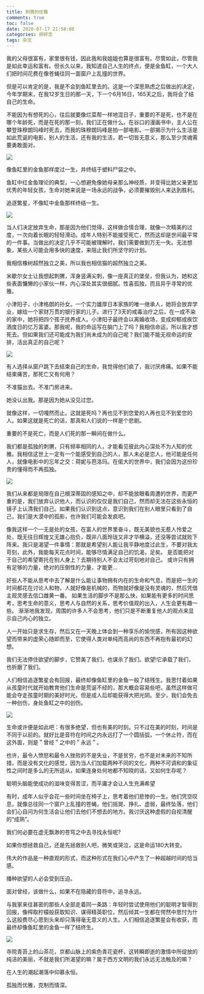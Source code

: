 ```yaml
---
title: 刺猬的优雅
comments: true
toc: false
date: 2020-07-17 21:58:08
categories: 碎碎念
tags: 杂文
---
```


我的父母很富有，家里很有钱，因此我和我姐姐也算是很富有。尽管如此，尽管我是如此幸运和富有。但长久以来，我知道自己人生的终点，便是金鱼缸，一个大人们把时间花费在像苍蝇往同一面窗户上乱撞的世界。

<!-- more -->

但是可以肯定的是，我是不会到鱼缸里去的。这是一个深思熟虑之后做出的决定，今年学期末，在我12岁生日的那一天，下一个6月16日，165天之后，我将会了结自己的生命。

不能因为有想死的心，往后就要像烂菜帮一样地混日子，重要的不是死，也不是在哪个年龄死，而是在死的那一刻，我们正在做什么。在谷口的漫画书中，主人公在攀登珠穆朗玛峰时死去，而我的珠穆朗玛峰是拍一部电影。一部揭示为什么生活是如此荒诞的电影，别人的生活，还有我的生活，若一切皆无意义，那么至少灵魂需要勇敢面对。

![](https://cdn.jsdelivr.net/gh/vensing/static@master/image/p489353764.webp)

像鱼缸里的金鱼那样度过一生，并终结于塑料尸袋之中。

鱼缸中红金鱼理论的典型，一心想避免像她母亲那么神经质，并变得比她父亲更加优秀的年轻女孩，生命对她来说是一场永远的战争，必须要摧毁别人来达到胜利。

追逐繁星，不像缸中金鱼那样终结一生。

![](https://cdn.jsdelivr.net/gh/vensing/static@master/image/p2243147106.webp)

当人们决定放弃生命，那是因为他们觉得，这样做合情合理，就像一次精美的过度，一次向着长眠的轻轻滑动。成年人特别不能接受死亡，然而这却是世间最平常的一件事。当做出的决定几乎不可能被理解时，我们需要做到万无一失。无法想象，某些人可能会用多快的速度，来阻止我们所坚守的计划。

我相信橡树超然独立之美，所以我也相信猫的超然独立之美。

米歇尔女士让我想起刺猬，浑身竖满尖刺，像一座真正的堡垒，但我认为，她和这些表面慵懒的小家伙一样，内心深处其实很细腻。性喜孤独，而且异乎寻常的优雅。

小津阳子，小津格朗的孙女。一个实力雄厚日本家族的唯一继承人，她将会放弃学业，嫁给一个家财万贯的银行家的儿子。进行了3天的戒毒治疗之后，在一成不染的家中，她将把四个孩子抚养成人。小津阳子最终会以离婚收场，变成抑郁成疾饮酒度日的亿万富婆。那我呢，我的命运写在脑门上了吗？我相信命运，所以我才想死去。但如果我们还可能成为我们尚未成为的自己呢？我们能不能无视命运的安排，活出真正的自己呢？

![](https://cdn.jsdelivr.net/gh/vensing/static@master/image/p2243145805.webp)

有人选择从窗户跳下去结束自己的生命，我觉得他们疯了，我讨厌疼痛。如果不能结束痛苦，那死亡又有何用？

不准猫出去。不准门房进来。

她没认出我。那是因为她从没见过您。

就像这样，一切嘎然而止。这就是死吗？再也见不到您爱的人再也见不到爱您的人。如果这就是死亡的话，那真和人们说的一样是个悲剧。

重要的不是死亡，而是人们死的那一瞬间在做什么。

我们都是孤独的刺猬，只有频率相同的人，才能看见彼此内心深处不为人知的优雅。我相信这世上一定有一个能感受到自己的人，那人未必是恋人，他可能是任何人，就像电影中的忘年之交：荷妮与芭洛玛。在偌大的世界中，我们会因为这份珍贵的懂得而不再孤独。

![](https://cdn.jsdelivr.net/gh/vensing/static@master/image/p489351977.webp)

我们从来都是局限在自己根深蒂固的感知之中，却不能放眼看周遭的世界，而更严重的是，我们放弃认识他人，而认识的仅仅是我们自己，然而却无法在这些永恒的镜子上认清我们自己。如果我们认识到这点，意识到我们在别人眼里只看到了自己，我们是大漠中的孤影，也许我们可能会发疯吧。

像我这样一个一无是处的女孩，在富人的世界里奋斗，既无美貌也无惹人怜爱之处，既无往日辉煌又无雄心抱负，既非八面玲珑又非才华横溢，还没等尝试就败下阵来。我只是渴望一件事情：那就是希望别人能让我平静地度过此生，不要对我太苛刻，此外，我能每天花点时间，能够尽情满足自己的饥渴，足矣。 是否能把对于自己的希望寄托在别人身上？去期待别人不会太过苛刻地对自己。 或许只有拥有足够的力量，绝对的压倒性的力量，才能更...

好些人不能从思考中去了解是什么能让事物拥有内在的生命和气息，而是把一生的时间都花在讨论人和物，人就好像是机械的，而物就好像是没有灵魂的，然后凭借主观灵感去信口雌黄一番。 如果生活的脚步不是那么快，如果能有更多的时间思考，思考生命的意义，思考人与自然的关系，思考价值观的出入，人生会更有趣一些。 渐渐地我发现，周围的许多人不会思考，他们只是不断重复他人的观点来显示自己内心的独立。

人一开始只是求生存，然后又在一天晚上体会到一种享乐的愉悦感，所有因这种欲望而带来的虚荣心随即而至，它使得人类对单纯而高尚的东西不再抱有最初的幻想。

我们无法停住欲望的脚步，它赞美了我们，也谋杀了我们。欲望!它承载了我们，也折磨了我们。

人们相信追逐繁星会有回报，最终却像鱼缸里的金鱼一般了结残生。我思忖着如果从孩童时代就开始教育他们生命是荒诞不经的，那大概会容易些吧，虽然这样做可能会夺走孩童时期的美好时光，但是成人后却能获得大把光阴。至少，我们会免去一种创伤，身处鱼缸之中的创伤。

![](https://cdn.jsdelivr.net/gh/vensing/static@master/image/p2243145475.webp)

生命或许便是如此吧：有很多绝望，但也有美的时刻。只不过在美的时刻，时间是不同于以前的。就好比是音符在时间之内永远打了一个圆括弧，一个休止符，而在这外面，则是＂曾经＂之中的＂永远＂。

也许，最令人愤怒和最令人挫败的不是失业，不是贫穷，也不是对未来的不知所措，而是没有文化的感觉，因为当人们加载两种不同的文化，两种不可调和的象征性之间时是多么的无所适从，如果连身处何地都不知晓的话，又如何生存呢？

聪明头脑能使成功的滋味变得苦涩，而平庸才会让人生充满希望

有时，成年人似乎会花一些时间坐在椅子上，思考着他们悲惨的一生。他们凭空叹息，就像总往同一个窗户上乱撞的苍蝇，他们摇晃、挣扎、虚弱，最终坠落，他们会扪心自问为何生活会让他们去他们不想去的地方。我讨厌这种虚假的自视清醒的“成熟”。

我们何必要在虚无飘渺的苍穹之中去寻找永恒呢?


如果你想拯救自己，还是先拯救别人吧，微笑或哭泣，这是命运180大转变。

伟大的作品是一种直观的形式，而这种形式在我们心中产生了一种超越时间的恰当感。

播种欲望的人必会受到压迫。

面对曾经，该做什么，如果不在隐藏的音符中，追寻永远。

与我家来往甚密的那些人全部走着同一条路：年轻时尝试使用他们的聪明才智得到回报，像榨取柠檬般获取知识、谋得精英职位，然后倾其一生都在愕然中思忖为什么这般费尽心思到头来却只落得毫无意义的人生。人们相信追逐繁星会有收获，而最终却像鱼缸里的金鱼一样了结终生。

![](https://cdn.jsdelivr.net/gh/vensing/static@master/image/p2243145772.webp)

寺院青苔上的山茶花，京都山脉上的紫色青花瓷杯，这转瞬即逝的激情中所绽放的纯洁的美丽，不就是我们所渴望的嘛？属于西方文明的我们永远无法触及的嘛？

在人生的潮起潮落中仰慕永恒。

孤独而优雅，克制而情深。